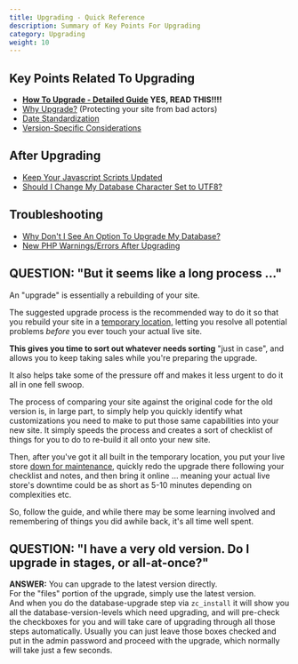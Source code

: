 ```yaml
---
title: Upgrading - Quick Reference
description: Summary of Key Points For Upgrading
category: Upgrading 
weight: 10
---
```


## Key Points Related To Upgrading

- **[How To Upgrade - Detailed Guide](/user/upgrading/detailed_upgrading/) YES, READ THIS!!!!**
- [Why Upgrade?](/user/upgrading/about_upgrading/) (Protecting your site from bad actors)
- [Date Standardization](/user/upgrading/date_standardization/)
- [Version-Specific Considerations](/user/upgrading/release_specific_upgrade_considerations/)

## After Upgrading
- [Keep Your Javascript Scripts Updated](/user/upgrading/javascript_updates/)
- [Should I Change My Database Character Set to UTF8?](/user/upgrading/convert_to_utf8/)

## Troubleshooting
- [Why Don't I See An Option To Upgrade My Database?](/user/upgrading/installer_no_upgrade/)
- [New PHP Warnings/Errors After Upgrading](/user/upgrading/php_warnings/)


## QUESTION: "But it seems like a long process ..."

An "upgrade" is essentially a rebuilding of your site.

The suggested upgrade process is the recommended way to do it so that you rebuild your site in a <u>temporary location,</u> letting you resolve all potential problems *before* you ever touch your actual live site. 

**This gives you time to sort out whatever needs sorting** "just in case", and allows you to keep taking sales while you're preparing the upgrade. 

It also helps take some of the pressure off and makes it less urgent to do it all in one fell swoop.  

The process of comparing your site against the original code for the old version is, in large part, to simply help you quickly identify what customizations you need to make to put those same capabilities into your new site. It simply speeds the process and creates a sort of checklist of things for you to do to re-build it all onto your new site.

Then, after you've got it all built in the temporary location, you put your live store [down for maintenance](/user/running/down_for_maintenance), quickly redo the upgrade there following your checklist and notes, and then bring it online ... meaning your actual live store's downtime could be as short as 5-10 minutes depending on complexities etc. 

So, follow the guide, and while there may be some learning involved and remembering of things you did awhile back, it's all time well spent.  



## QUESTION: "I have a very old version. Do I upgrade in stages, or all-at-once?"

**ANSWER:** You can upgrade to the latest version directly.<br>
For the "files" portion of the upgrade, simply use the latest version.<br>
And when you do the database-upgrade step via `zc_install` it will show you all the database-version-levels which need upgrading, and will pre-check the checkboxes for you and will take care of upgrading through all those steps automatically. Usually you can just leave those boxes checked and put in the admin password and proceed with the upgrade, which normally will take just a few seconds.  

